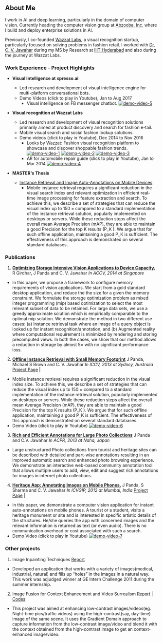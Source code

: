 ## About Me

I work in AI and deep learning, particularly in the domain of computer vision. Currently heading the computer vision group at [Abzooba, Inc.](https://xpresso.ai) where I build and deploy enterprise solutions in AI. 

Previously, I co-founded [Wazzat Labs](https://wazzatlabs.com), a visual recognition startup, particularly focused on solving problems in fashion retail. I worked with [Dr. C. V. Jawahar](https://faculty.iiit.ac.in/~jawahar/) during my MS by Research at [IIIT Hyderabad](https://www.iiit.ac.in/) and also during the journey at Wazzat Labs.

### Work Experience - Project Highlights
- **Visual Intelligence at xpresso.ai**
  - Led research and development of visual intelligence engine for multi-platform conversational bots.
  - Demo Videos (click to play in Youtube), Jan to Aug 2017
    - Visual intelligence on FB messenger chatbot.
    [![demo-video-5](http://img.youtube.com/vi/eoNM1pIeRl8/0.jpg)](https://youtu.be/eoNM1pIeRl8)

- **Visual recognition at Wazzat Labs**
  - Led research and development of visual recognition solutions primarily aimed at product discovery and search for fashion e-tail.
  - Mobile visual search and social fashion lookup solutions.
  - Demo videos (click to play in Youtube), Dec 2014 to Nov 2016
    - Looks by Wazzat: Fashion visual recognition platform to showcase and discover shoppable fashion trends. 
     [![demo-video-1](http://img.youtube.com/vi/piUho94HHGs/0.jpg)](https://youtu.be/piUho94HHGs)
     [![demo-video-2](http://img.youtube.com/vi/5-XIM8-AAA0/0.jpg)](https://youtu.be/5-XIM8-AAA0)
     [![demo-video-3](http://img.youtube.com/vi/GSoSFrIBWlo/0.jpg)](https://youtu.be/GSoSFrIBWlo)
    - AR for automobile repair guide (click to play in Youtube), Jan to Mar 2014
    [![demo-video-4](http://img.youtube.com/vi/6wNbNedBBVE/0.jpg)](https://youtu.be/6wNbNedBBVE)
- **MASTER's Thesis**
  - [Instance Retrieval and Image Auto-Annotations on Mobile Devices](docs/JayThesis.pdf)
    - Mobile instance retrieval requires a significant reduction in the visual search index and relevant optimization in efficient real-time image processing for feature extraction and search. To achieve this, we describe a set of strategies that can reduce the visual index up to 150 × compared to a standard implementation of the instance retrieval solution, popularly implemented on desktops or servers. While these reduction steps affect the overall mean Average Precision (mAP), they are able to maintain a good Precision for the top K results (P_K ). We argue that for such offline application, maintaining a good P_K is sufficient. The effectiveness of this approach is demonstrated on several standard databases.
    

### Publications

1. **[Optimizing Storage Intensive Vision Applications to Device Capacity.](https://cvit.iiit.ac.in/images/ConferencePapers/2014/Rohit2014Optimizing.pdf)**
R Girdhar,  J Panda and C. V. Jawahar *In ACCV, 2014 at Singapore*
  - In this paper, we propose a framework to configure memory requirements of vision applications. We start from a gold standard desktop application, and reduce the the size for a given the memory constraint. We formulate the storage optimization problem as mixed integer programming (mip) based optimization to select the most relevant subset of data to be retained. For large data sets, we use a greedy approximate solution which is empirically comparable to the optimal mip solution. We demonstrate the method in two different use cases: (a) Instance retrieval task where an image of a query object is looked up for instant recognition/annotation, and (b) Augmented reality where computational requirement is minimized by rendering and storing precomputed views. In both the cases, we show that our method allows a reduction in storage by almost 5× with no significant performance loss.
  
2. **[Offline Instance Retrieval with Small Memory Footprint](http://researchweb.iiit.ac.in/~jayaguru.panda/PandaICCV13/Panda_ICCV13.pdf)**
J Panda, Michael S Brown and C. V. Jawahar *In ICCV, 2013 at Sydney, Australia* 
[Project Page](http://researchweb.iiit.ac.in/~jayaguru.panda/PandaICCV13/) | 
  - Mobile instance retrieval requires a significant reduction in the visual index size. To achieve this, we describe a set of strategies that can reduce the visual index up to 150 × compared to a standard implementation of the instance retrieval solution, popularly implemented on desktops or servers. While these reduction steps affect the overall mean Average Precision (mAP), they are able to maintain a good Precision for the top K results (P_K ). We argue that for such offline application, maintaining a good P_K is sufficient. The effectiveness of this approach is demonstrated on several standard databases.
  - Demo Video (click to play in Youtube)
  [![demo-video-6](https://researchweb.iiit.ac.in/~jayaguru.panda/PandaICCV13/AshmoleanUseCase.jpg)](https://youtu.be/P6oz597xmXs)
  
3. **[Rich and Efficient Annotations for Large Photo Collections](http://web.iiit.ac.in/~jayaguru.pandaug08/Jay_ACPR_crc.pdf)**
J Panda and C.V. Jawahar *In ACPR, 2013 at Naha, Japan*  
  - Large unstructured Photo collections from tourist and heritage sites can be described with detailed and part-wise annotations resulting in an improved automatic search and enhanced photo browsing experience. We demonstrate an interactive web-based community annotation tool that allows multiple users to add, view, edit and suggest rich annotations for images in internet photo collections.
  
4. **[Heritage App: Annotating Images on Mobile Phones.](https://researchweb.iiit.ac.in/~jayaguru.panda/HeritageApp/Panda_HeritageApp_ICVGIP12.pdf)**
J Panda, S Sharma and C. V. Jawahar *In ICVGIP, 2012 at Mumbai, India* 
[Project Page](http://researchweb.iiit.ac.in/~jayaguru.panda/HeritageApp/) | 
  - In this paper, we demonstrate a computer vision application for instant auto-annotations on mobile phones. A tourist or a student, visits a heritage monument or site and is interested in specific artistic details of the structures. He/she queries the app with concerned images and the relevant information is returned as text (or even audio). There is no communication overhead or cost associated with such a search.
  - Demo Video (click to play in Youtube)
  [![demo-video-7](https://researchweb.iiit.ac.in/~jayaguru.panda/HeritageApp/caricature.jpg)](https://youtu.be/KPBYXEiIXQE)
  

### Other projects
1. Image Inpainting Techniques
[Report](https://web.iiit.ac.in/~jayaguru.pandaug08/ImageInpaintingPPT.pdf)
  - Developed an application that works with a variety of images(medical, industrial, natural) and fills up “holes” in the images in a natural way. This work was adjudged winner at GE Intern Challenge 2011 during the summer internship. 

2. Image Fusion for Context Enhancement and Video Surrealism
[Report](https://web.iiit.ac.in/~jayaguru.pandaug08/imageFusionPPT.pdf) | [Codes](https://web.iiit.ac.in/~jayaguru.pandaug08/Project.CODE.tar.gz)
  - This project was aimed at enhancing low-contrast images/videos(eg. Night-time pics/traffic videos) using the high-contrast(say, day-time) image of the same scene. It uses the Gradient Domain approach to capture information from the low-contrast image/video and blend it with the context obtained from the high-contrast image to get an context-enhanced image/video. 
